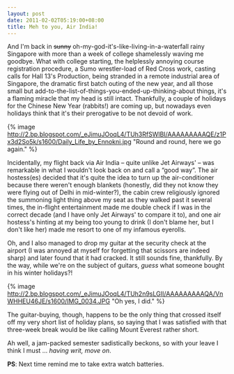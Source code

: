 ```yaml
---
layout: post
date: 2011-02-02T05:19:00+08:00
title: Meh to you, Air India!
---
```


And I'm back in <del>sunny</del> oh-my-god-it's-like-living-in-a-waterfall rainy Singapore with more than a week of college shamelessly waving me goodbye. What with college starting, the helplessly annoying course registration procedure, a Sumo wrestler-load of Red Cross work, casting calls for Hall 13's Production, being stranded in a remote industrial area of Singapore, the dramatic first batch outing of the new year, and all those small but add-to-the-list-of-things-you-ended-up-thinking-about things, it's a flaming miracle that my head is still intact. Thankfully, a couple of holidays for the Chinese New Year (rabbits!) are coming up, but nowadays even holidays think that it's their prerogative to be not devoid of work.

{% image http://2.bp.blogspot.com/_eJimuJOoqL4/TUh3RfSWlBI/AAAAAAAAAQE/z1Px3d2So5k/s1600/Daily_Life_by_Ennokni.jpg "Round and round, here we go again." %}

Incidentally, my flight back via Air India – quite unlike Jet Airways' – was remarkable in what I wouldn't look back on and call a “good way”. The air hostess(es) decided that it's quite the idea to turn up the air-conditioner because there weren't enough blankets (honestly, did they not know they were flying out of Delhi in mid-winter?), the cabin crew religiously ignored the summoning light thing above my seat as they walked past it several times, the in-flight entertainment made me double check if I was in the correct decade (and I have only Jet Airways' to compare it to), and one air hostess's hinting at my being too young to drink (I don't blame her, but I don't like her) made me resort to one of my infamous eyerolls.

Oh, and I also managed to drop my guitar at the security check at the airport (I was annoyed at myself for forgetting that scissors are indeed sharp) and later found that it had cracked. It still sounds fine, thankfully. By the way, while we're on the subject of guitars, *guess* what someone bought in his winter holidays?!

{% image http://2.bp.blogspot.com/_eJimuJOoqL4/TUh2n9sLGII/AAAAAAAAAQA/VnWHHEU46JE/s1600/IMG_0034.JPG "Oh yes, I did." %}

The guitar-buying, though, happens to be the only thing that crossed itself off my very short list of holiday plans, so saying that I was satisfied with that three-week break would be like calling Mount Everest rather short.

Ah well, a jam-packed semester sadistically beckons, so with your leave I think I must ... *having writ, move on*.

**PS**: Next time remind me to take extra watch batteries.